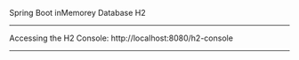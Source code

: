 Spring Boot
inMemorey Database H2

---------------------------------
 Accessing the H2 Console:
 http://localhost:8080/h2-console
 
 ----------------------------------
 